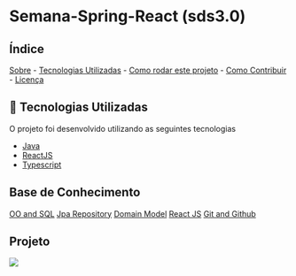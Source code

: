# Semana-Spring-React (sds3.0)

## Índice

<p align="center">

[Sobre](#sobre) -
[Tecnologias Utilizadas](#tecnologias-utilizadas) -
[Como rodar este projeto](#como-rodar) -
[Como Contribuir](#como-contribuir) -
[Licença](#licenca)

</p>

## :rocket: Tecnologias Utilizadas

O projeto foi desenvolvido utilizando as seguintes tecnologias

- [Java](https://)
- [ReactJS](https://reactjs.org/)
- [Typescript](https://www.typescriptlang.org/)

## Base de Conhecimento

[OO and SQL](https://youtu.be/xC_yKw3MYX4)
[Jpa Repository](https://youtu.be/os6hdZbCnpM)
[Domain Model](https://youtu.be/OX5MmJrFTdw)
[React JS](https://youtu.be/IOJoJGDowEY)
[Git and Github](https://youtu.be/KLG-jC1fh28)

## Projeto

<a href="https://imgbox.com/GqBOeACb" target="_blank"> <img src="https://images2.imgbox.com/83/ab/GqBOeACb_o.png"/></a>
